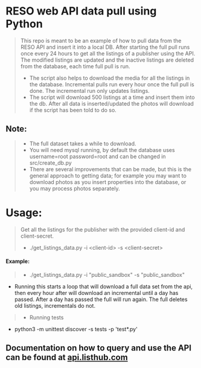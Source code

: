 # RESO web API data pull using Python
> This repo is meant to be an example of how to pull data from the RESO API and insert it into a local DB.
After starting the full pull runs once every 24 hours to get all the listings of a publisher using the API. 
The modified listings are updated and the inactive listings are deleted from the database, each time full pull is run. 
>- The script also helps to download the media for all the listings in the database.
Incremental pulls run every hour once the full pull is done. The incremental run only updates listings.
>- The script will download 500 listings at a time and insert them into the db. After all data is inserted/updated the photos will download if the script has been told to do so.
## Note:
>- The full dataset takes a while to download.
>- You will need mysql running, by default the database uses username=root password=root and can be changed in src/create_db.py 
>- There are several improvements that can be made, but this is the general approach to getting data; for example you may want to download photos as you insert properties into the database, or you may process photos separately.
# Usage:
>Get all the listings for the publisher with the provided client-id and client-secret.
>- ./get_listings_data.py -i &lt;client-id&gt; -s &lt;client-secret&gt;

#### Example:
>- ./get_listings_data.py -i "public_sandbox" -s "public_sandbox"
- Running this starts a loop that will download a full data set from the api, then every hour after will download an incremental until a day has passed. After a day has passed the full will run again. The full deletes old listings, incrementals do not.
>- Running tests
- python3 -m unittest discover -s tests -p 'test*.py'
## Documentation on how to query and use the API can be found at <a href="https://api.listhub.com">api.listhub.com</a>
